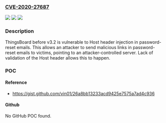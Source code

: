 ### [CVE-2020-27687](https://cve.mitre.org/cgi-bin/cvename.cgi?name=CVE-2020-27687)
![](https://img.shields.io/static/v1?label=Product&message=n%2Fa&color=blue)
![](https://img.shields.io/static/v1?label=Version&message=n%2Fa&color=blue)
![](https://img.shields.io/static/v1?label=Vulnerability&message=n%2Fa&color=brighgreen)

### Description

ThingsBoard before v3.2 is vulnerable to Host header injection in password-reset emails. This allows an attacker to send malicious links in password-reset emails to victims, pointing to an attacker-controlled server. Lack of validation of the Host header allows this to happen.

### POC

#### Reference
- https://gist.github.com/vin01/26a8bb13233acd9425e7575a7ad4c936

#### Github
No GitHub POC found.

